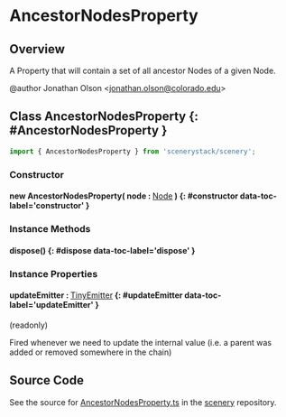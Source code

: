 # AncestorNodesProperty

## Overview

A Property that will contain a set of all ancestor Nodes of a given Node.

@author Jonathan Olson &lt;jonathan.olson@colorado.edu&gt;

## Class AncestorNodesProperty {: #AncestorNodesProperty }


```js
import { AncestorNodesProperty } from 'scenerystack/scenery';
```
### Constructor

#### new AncestorNodesProperty( node : <span style="font-weight: 400;">[Node](../scenery/Node.md)</span> ) {: #constructor data-toc-label='constructor' }

### Instance Methods

#### dispose() {: #dispose data-toc-label='dispose' }

### Instance Properties

#### updateEmitter : <span style="font-weight: 400;">[TinyEmitter](../axon/TinyEmitter.md)</span> {: #updateEmitter data-toc-label='updateEmitter' }

(readonly)

Fired whenever we need to update the internal value (i.e. a parent was added or removed somewhere in the chain)



## Source Code

See the source for [AncestorNodesProperty.ts](https://github.com/phetsims/scenery/blob/main/js/util/AncestorNodesProperty.ts) in the [scenery](https://github.com/phetsims/scenery) repository.
